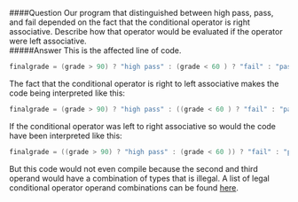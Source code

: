 ####Question
Our program that distinguished between high pass, pass, and fail depended on the fact that the conditional operator is right associative. Describe how that operator would be evaluated if the operator were left associative.  
#####Answer
This is the affected line of code.  
```cpp
finalgrade = (grade > 90) ? "high pass" : (grade < 60 ) ? "fail" : "pass";
```
The fact that the conditional operator is right to left associative makes the code being interpreted like this:  
```cpp
finalgrade = (grade > 90) ? "high pass" : ((grade < 60 ) ? "fail" : "pass");
```
If the conditional operator was left to right associative so would the code have been interpreted like this:  
```cpp
finalgrade = ((grade > 90) ? "high pass" : (grade < 60 )) ? "fail" : "pass";
```
But this code would not even compile because the second and third operand would have a combination of types that is illegal. A list of legal conditional operator operand combinations can be found [here](http://msdn.microsoft.com/en-us/library/e4213hs1.aspx).  

